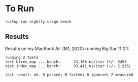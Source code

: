 # To Run

```
rustup run nightly cargo bench
```

## Results

Results on my MacBook Air (M1, 2020) running Big Sur 11.0.1:
```
running 2 tests
test btree_map ... bench:      24,106 ns/iter (+/- 949)
test index_map ... bench:      93,411 ns/iter (+/- 2,936)

test result: ok. 0 passed; 0 failed; 0 ignored; 2 measured
```
